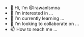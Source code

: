 - 👋 Hi, I’m @Irawanlsmna
- 👀 I’m interested in ...
- 🌱 I’m currently learning ...
- 💞️ I’m looking to collaborate on ...
- 📫 How to reach me ...

<!---
Irawanlsmna/Irawanlsmna is a ✨ special ✨ repository because its `README.md` (this file) appears on your GitHub profile.
You can click the Preview link to take a look at your changes.
--->
